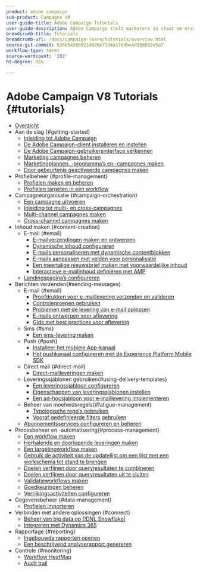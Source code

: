 ```yaml
---
product: adobe campaign
sub-product: Campagne V8
user-guide-title: Adobe Campaign Tutorials
user-guide-description: Adobe Campaign stelt marketers in staat om ervaringen van verschillende klanten te ontwerpen en biedt een omgeving voor visuele campagneorchestratie, realtime interactiebeheer en uitvoering via meerdere kanalen.
breadcrumb-title: Tutorials
breadcrumb-url: /docs/campaign-learn/tutorials/overview.html
source-git-commit: 626b5430b0214926e7134a178dbe4d10d832e5a7
workflow-type: tm+mt
source-wordcount: '302'
ht-degree: 35%

---
```



# Adobe Campaign V8 Tutorials {#tutorials}

+ [Overzicht](/help/overview.md)
+ Aan de slag {#getting-started}
   + [Inleiding tot Adobe Campaign](/help/getting-started/introduction-to-adobe-campaign.md)
   + [De Adobe Campaign-client installeren en instellen](/help/getting-started/install-and-setup-the-adobe-campaign-client.md)
   + [De Adobe Campaign-gebruikersinterface verkennen](/help/getting-started/explore-the-adobe-campaign-user-interface.md)
   + [Marketing campagnes beheren](/help/getting-started/manage-marketing-campaigns.md)
   + [ Marketingplannen, -programma’s en -campagnes maken](/help/getting-started/create-a-marketing-plan-programs-and-campaigns.md)
   + [Door gebeurtenis geactiveerde campagnes maken](/help/getting-started/create-event-triggered-campaigns.md)
+ Profielbeheer {#profile-management}
   + [Profielen maken en beheren](/help/profile-management/create-and-manage-profiles.md)
   + [Profielen targeten in een workflow](/help/profile-management/target-profiles-in-a-workflow.md)
+ Campagneorganisatie {#campaign-orchestration}
   + [Een campagne uitvoeren](/help/orchestrate-campaigns/execute-a-campaign.md)
   + [Inleiding tot multi- en cross-campagnes](/help/orchestrate-campaigns/introduction-to-cross-and-multi-channel-campaigns.md)
   + [Multi-channel campagnes maken](/help/orchestrate-campaigns/multi-channel-campaigns.md)
   + [Cross-channel campagnes maken](/help/orchestrate-campaigns/cross-channel-campaigns.md)
+ Inhoud maken {#content-creation}
   + E-mail {#email}
      + [E-mailverzendingen maken en ontwerpen](/help/content-creation/create-and-design-email-deliveries.md)
      + [Dynamische inhoud configureren](/help/content-creation/configure-dynamic-content.md)
      + [E-mails personaliseren met dynamische contentblokken](/help/content-creation/personalize-using-dynamic-content-blocks.md)
      + [E-mails aanpassen met velden voor personalisatie](/help/content-creation/personalize-emails-using-personalization-fields.md)
      + [Een meertalige nieuwsbrief maken met voorwaardelijke inhoud](/help/content-creation/create-a-multilingual-newsletter-using-conditional-content.md)
      + [Interactieve e-mailinhoud definiëren met AMP](/help/content-creation/design-interactive-email-content-with-amp.md)
   + [Landingspagina’s configureren](/help/content-creation/configure-landingpages.md)
+ Berichten verzenden{#sending-messages}
   + E-mail {#email}
      + [Proefdrukken voor e-maillevering verzenden en valideren ](/help/send-messages/email/send-and-validate-proofs.md)
      + [Controlegroepen gebruiken](/help/send-messages/email/use-control-groups.md)
      + [Problemen met de levering van e-mail oplossen](/help/send-messages/email/troubleshoot-email-delivery-issues.md)
      + [E-mails ontwerpen voor aflevering](/help/send-messages/email/design-emails-for-deliverability.md)
      + [Gids met best practices voor aflevering](https://experienceleague.adobe.com/docs/deliverability-learn/deliverability-best-practice-guide/introduction.html?lang=nl)
   + Sms {#sms}
      + [Een sms-levering maken](/help/send-messages/mobile/create-a-sms-delivery.md)
   + Push {#push}
      + [Installeer het mobiele App-kanaal](/help/send-messages/mobile/install-the-mobile-app.md)
      + [Het pushkanaal configureren met de Experience Platform Mobile SDK](/help/send-messages/mobile/configure-push-using-aep-mobile-sdk.md)
   + Direct mail {#direct-mail}
      + [Direct-mailleveringen maken](/help/send-messages/direct-mail/create-direct-mail-deliveries.md)
   + Leveringssjablonen gebruiken{#using-delivery-templates}
      + [Een leveringssjabloon configureren](/help/send-messages/use-delivery-templates/configure-a-delivery-template.md)
      + [Eigenschappen van leveringssjablonen instellen](/help/send-messages/use-delivery-templates/set-delivery-template-properties.md)
      + [Een ad-hocsjabloon voor e-maillevering implementeren](/help/send-messages/use-delivery-templates/deploy-ad-hoc-email-delivery-template.md)
   + Beheer van moeheidsregels{#fatigue-management}
      + [Typologische regels gebruiken](/help/send-messages/fatigue-management/typology-rules-for-fatigue-management.md)
      + [Vooraf gedefinieerde filters gebruiken](/help/send-messages/fatigue-management/fatigue-management-using-filters.md)
   + [Abonnementsservices configureren en beheren](/help/send-messages/configure-and-manage-subscription-services.md)
+ Procesbeheer en -automatisering{#process-management}
   + [Een workflow maken](/help/process-management/create-a-workflow.md)
   + [Herhalende en doorlopende leveringen maken](/help/process-management/recurring-deliveries.md)
   + [Een targetingworkflow maken](/help/process-management/create-a-targeting-workflow.md)
   + [Gebruik de activiteit van de updatelijst om een lijst met een werkschema tot stand te brengen](/help/process-management/use-the-update-list-activity.md)
   + [Doelen verfijnen door queryresultaten te combineren](/help/process-management/refine-targets-by-combining-query-results.md)
   + [Doelen verfijnen door queryresultaten uit te sluiten](/help/process-management/refine-targets-by-excluding-query-results.md)
   + [Validatieworkflows maken](/help/process-management/create-validation-workflows.md)
   + [Goedkeuringen beheren](/help/process-management/manage-approvals.md)
   + [Verrijkingsactiviteiten configureren](/help/process-management/enrichment-activity.md)
+ Gegevensbeheer {#data-management}
   + [Profielen importeren](/help/data-management/import-profiles.md)
+ Verbinden met andere oplossingen {#connect}
   + [Beheer van big data op [!DNL Snowflake]](/help/connect/big-data-segmentation-on-snowflake.md)
   + [Integreren met Dynamics 365](/help/connect/dynamics365-integration.md)
+ Rapportage {#reporting}
   + [Ingebouwde rapporten openen](/help/reporting/access-built-in-reports.md)
   + [Een beschrijvend analyserapport genereren](/help/reporting/generate-a-descriptive-analysis-report.md)
+ Controle {#monitoring}
   + [Workflow HeatMap](/help/monitoring/workflow-heatmap.md)
   + [Audit trail](/help/monitoring/audit-trail.md)

